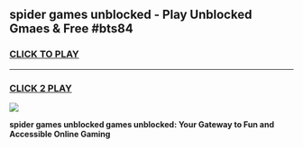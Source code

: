 
## spider games unblocked - Play Unblocked Gmaes & Free #bts84
<h3>
<a href="https://news.freeplayer.one?title=spider_games_unblocked&ref=03M">CLICK TO PLAY</a></h3>
<hr>

<h3>
<a href="https://news.freeplayer.one?title=spider_games_unblocked&ref=03M">CLICK 2 PLAY</a>
  
</h3>

<a href="https://news.freeplayer.one?title=spider_games_unblocked&ref=03M"><img src="https://clearcache.store/games.png"></a>


**spider games unblocked games unblocked: Your Gateway to Fun and Accessible Online Gaming**
